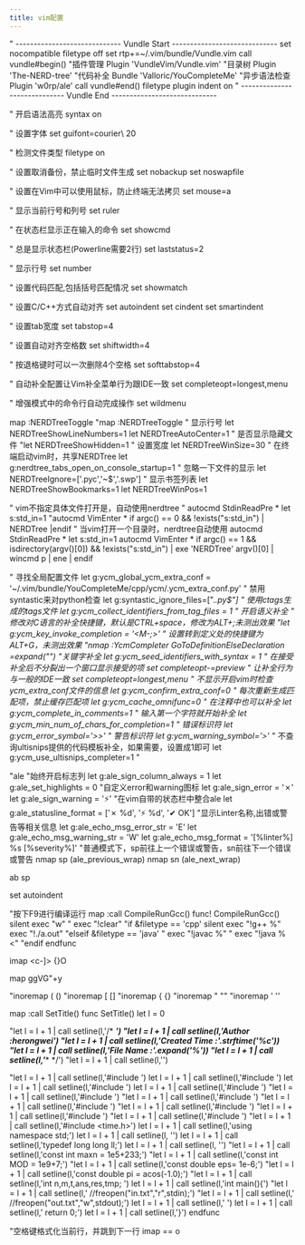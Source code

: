```yaml
---
title: vim配置
---
```

" ----------------------------- Vundle Start -----------------------------
set nocompatible
filetype off
set rtp+=~/.vim/bundle/Vundle.vim
call vundle#begin()
"插件管理
Plugin 'VundleVim/Vundle.vim'
"目录树
Plugin 'The-NERD-tree'
"代码补全
Bundle 'Valloric/YouCompleteMe'
"异步语法检查
Plugin 'w0rp/ale'
call vundle#end()
filetype plugin indent on
" ----------------------------- Vundle End   -----------------------------


" 开启语法高亮
syntax on

" 设置字体
set guifont=courier\ 20

" 检测文件类型
filetype on

" 设置取消备份，禁止临时文件生成
set nobackup
set noswapfile

" 设置在Vim中可以使用鼠标，防止终端无法拷贝
set mouse=a

" 显示当前行号和列号
set ruler

" 在状态栏显示正在输入的命令
set showcmd

" 总是显示状态栏(Powerline需要2行)
set laststatus=2

" 显示行号
set number

" 设置代码匹配,包括括号匹配情况
set showmatch

" 设置C/C++方式自动对齐
set autoindent
set cindent
set smartindent

" 设置tab宽度
set tabstop=4

" 设置自动对齐空格数
set shiftwidth=4

" 按退格键时可以一次删除4个空格
set softtabstop=4

" 自动补全配置让Vim补全菜单行为跟IDE一致
set completeopt=longest,menu

" 增强模式中的命令行自动完成操作
set wildmenu




map <F5> :NERDTreeToggle<CR>
"map <C-n> :NERDTreeToggle<CR>
" 显示行号
let NERDTreeShowLineNumbers=1
let NERDTreeAutoCenter=1
" 是否显示隐藏文件
"let NERDTreeShowHidden=1
" 设置宽度
let NERDTreeWinSize=30
" 在终端启动vim时，共享NERDTree
let g:nerdtree_tabs_open_on_console_startup=1
" 忽略一下文件的显示
let NERDTreeIgnore=['\.pyc','\~$','\.swp']
" 显示书签列表
let NERDTreeShowBookmarks=1
let NERDTreeWinPos=1

" vim不指定具体文件打开是，自动使用nerdtree
" autocmd StdinReadPre * let s:std_in=1
"autocmd VimEnter * if argc() == 0 && !exists("s:std_in") | NERDTree |endif
" 当vim打开一个目录时，nerdtree自动使用
 autocmd StdinReadPre * let s:std_in=1
 autocmd VimEnter * if argc() == 1 && isdirectory(argv()[0]) && !exists("s:std_in") | exe 'NERDTree' argv()[0] | wincmd p | ene | endif

" 寻找全局配置文件
let g:ycm_global_ycm_extra_conf = '~/.vim/bundle/YouCompleteMe/cpp/ycm/.ycm_extra_conf.py'
" 禁用syntastic来对python检查
let g:syntastic_ignore_files=[".*\.py$"]
" 使用ctags生成的tags文件
let g:ycm_collect_identifiers_from_tag_files = 1
" 开启语义补全
" 修改对C语言的补全快捷键，默认是CTRL+space，修改为ALT+;未测出效果
"let g:ycm_key_invoke_completion = '<M-;>'
" 设置转到定义处的快捷键为ALT+G，未测出效果
"nmap <M-g> :YcmCompleter GoToDefinitionElseDeclaration <C-R>=expand("<cword>")<CR><CR>
"关键字补全
let g:ycm_seed_identifiers_with_syntax = 1
" 在接受补全后不分裂出一个窗口显示接受的项
set completeopt-=preview
" 让补全行为与一般的IDE一致
set completeopt=longest,menu
" 不显示开启vim时检查ycm_extra_conf文件的信息
let g:ycm_confirm_extra_conf=0
" 每次重新生成匹配项，禁止缓存匹配项
let g:ycm_cache_omnifunc=0
" 在注释中也可以补全
let g:ycm_complete_in_comments=1
" 输入第一个字符就开始补全
let g:ycm_min_num_of_chars_for_completion=1
" 错误标识符
let g:ycm_error_symbol='>>'
" 警告标识符
let g:ycm_warning_symbol='>*'
" 不查询ultisnips提供的代码模板补全，如果需要，设置成1即可
 let g:ycm_use_ultisnips_completer=1
"

"ale
"始终开启标志列
let g:ale_sign_column_always = 1
let g:ale_set_highlights = 0
"自定义error和warning图标
let g:ale_sign_error = '✗'
let g:ale_sign_warning = '⚡'
"在vim自带的状态栏中整合ale
let g:ale_statusline_format = ['✗ %d', '⚡ %d', '✔ OK']
"显示Linter名称,出错或警告等相关信息
let g:ale_echo_msg_error_str = 'E'
let g:ale_echo_msg_warning_str = 'W'
let g:ale_echo_msg_format = '[%linter%] %s [%severity%]'
"普通模式下，sp前往上一个错误或警告，sn前往下一个错误或警告
nmap sp <Plug>(ale_previous_wrap)
nmap sn <Plug>(ale_next_wrap)

ab sp [<span id = " "></span>](#0)

set autoindent

"按下F9进行编译运行
map <F9> :call CompileRunGcc() <CR>
func! CompileRunGcc()
	silent exec "w"
	"	exec "!clear"
	"if &filetype == 'cpp'
	silent exec "!g++ %"
	exec "!./a.out"
	"elseif &filetype == 'java'
	"	exec "!javac %"
	"	exec "!java %<"
	"endif
endfunc
 
imap <c-]> {<cr>}<c-o>O<left><right>
	 
map <C-A> ggVG"+y
	 
	 
"inoremap ( ()<LEFT>
"inoremap [ []<LEFT>
"inoremap { {}<LEFT>
"inoremap " ""<LEFT>
"inoremap ' ''<LEFT>
	 	 
map <F2> :call SetTitle()<CR>
func SetTitle()
let l = 0

"let l = l + 1 | call setline(l,'/* ***********************************************')
"let l = l + 1 | call setline(l,'Author        :herongwei')
"let l = l + 1 | call setline(l,'Created Time  :'.strftime('%c'))
"let l = l + 1 | call setline(l,'File Name     :'.expand('%'))
"let l = l + 1 | call setline(l,'************************************************ */')
"let l = l + 1 | call setline(l,'')

"let l = l + 1 | call setline(l,'#include <cstdio>')
let l = l + 1 | call setline(l,'#include <cstring>')
let l = l + 1 | call setline(l,'#include <iostream>')
let l = l + 1 | call setline(l,'#include <algorithm>')
"let l = l + 1 | call setline(l,'#include <vector>')
"let l = l + 1 | call setline(l,'#include <queue>')
"let l = l + 1 | call setline(l,'#include <set>')
"let l = l + 1 | call setline(l,'#include <map>')
"let l = l + 1 | call setline(l,'#include <cmath>')
"let l = l + 1 | call setline(l,'#include <cstdlib>')
"let l = l + 1 | call setline(l,'#include <time.h>')
let l = l + 1 | call setline(l,'using namespace std;')
let l = l + 1 | call setline(l, '')
let l = l + 1 | call setline(l,'typedef long long ll;')
let l = l + 1 | call setline(l, '')
"let l = l + 1 | call setline(l,'const int maxn  = 1e5+233;')
"let l = l + 1 | call setline(l,'const int MOD   = 1e9+7;')
"let l = l + 1 | call setline(l,'const double eps= 1e-6;')
"let l = l + 1 | call setline(l,'const double pi = acos(-1.0);')
"let l = l + 1 | call setline(l,'int n,m,t,ans,res,tmp;  ')
let l = l + 1 | call setline(l,'int main(){')
"let l = l + 1 | call setline(l,'    //freopen("in.txt","r",stdin);')
"let l = l + 1 | call setline(l,'    //freopen("out.txt","w",stdout);')
let l = l + 1 | call setline(l,'    ')
let l = l + 1 | call setline(l,'    return 0;')
let l = l + 1 | call setline(l,'}')
endfunc

"空格键格式化当前行，并跳到下一行
imap <CR> <ESC> == o
